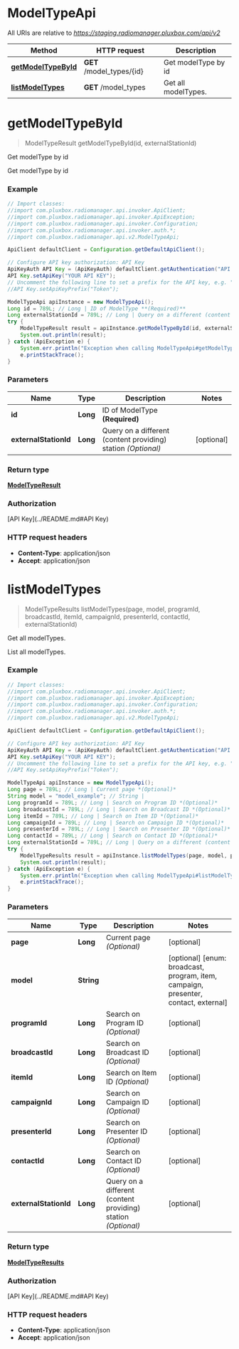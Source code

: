 # ModelTypeApi

All URIs are relative to *https://staging.radiomanager.pluxbox.com/api/v2*

Method | HTTP request | Description
------------- | ------------- | -------------
[**getModelTypeById**](ModelTypeApi.md#getModelTypeById) | **GET** /model_types/{id} | Get modelType by id
[**listModelTypes**](ModelTypeApi.md#listModelTypes) | **GET** /model_types | Get all modelTypes.


<a name="getModelTypeById"></a>
# **getModelTypeById**
> ModelTypeResult getModelTypeById(id, externalStationId)

Get modelType by id

Get modelType by id

### Example
```java
// Import classes:
//import com.pluxbox.radiomanager.api.invoker.ApiClient;
//import com.pluxbox.radiomanager.api.invoker.ApiException;
//import com.pluxbox.radiomanager.api.invoker.Configuration;
//import com.pluxbox.radiomanager.api.invoker.auth.*;
//import com.pluxbox.radiomanager.api.v2.ModelTypeApi;

ApiClient defaultClient = Configuration.getDefaultApiClient();

// Configure API key authorization: API Key
ApiKeyAuth API Key = (ApiKeyAuth) defaultClient.getAuthentication("API Key");
API Key.setApiKey("YOUR API KEY");
// Uncomment the following line to set a prefix for the API key, e.g. "Token" (defaults to null)
//API Key.setApiKeyPrefix("Token");

ModelTypeApi apiInstance = new ModelTypeApi();
Long id = 789L; // Long | ID of ModelType **(Required)**
Long externalStationId = 789L; // Long | Query on a different (content providing) station *(Optional)*
try {
    ModelTypeResult result = apiInstance.getModelTypeById(id, externalStationId);
    System.out.println(result);
} catch (ApiException e) {
    System.err.println("Exception when calling ModelTypeApi#getModelTypeById");
    e.printStackTrace();
}
```

### Parameters

Name | Type | Description  | Notes
------------- | ------------- | ------------- | -------------
 **id** | **Long**| ID of ModelType **(Required)** |
 **externalStationId** | **Long**| Query on a different (content providing) station *(Optional)* | [optional]

### Return type

[**ModelTypeResult**](ModelTypeResult.md)

### Authorization

[API Key](../README.md#API Key)

### HTTP request headers

 - **Content-Type**: application/json
 - **Accept**: application/json

<a name="listModelTypes"></a>
# **listModelTypes**
> ModelTypeResults listModelTypes(page, model, programId, broadcastId, itemId, campaignId, presenterId, contactId, externalStationId)

Get all modelTypes.

List all modelTypes.

### Example
```java
// Import classes:
//import com.pluxbox.radiomanager.api.invoker.ApiClient;
//import com.pluxbox.radiomanager.api.invoker.ApiException;
//import com.pluxbox.radiomanager.api.invoker.Configuration;
//import com.pluxbox.radiomanager.api.invoker.auth.*;
//import com.pluxbox.radiomanager.api.v2.ModelTypeApi;

ApiClient defaultClient = Configuration.getDefaultApiClient();

// Configure API key authorization: API Key
ApiKeyAuth API Key = (ApiKeyAuth) defaultClient.getAuthentication("API Key");
API Key.setApiKey("YOUR API KEY");
// Uncomment the following line to set a prefix for the API key, e.g. "Token" (defaults to null)
//API Key.setApiKeyPrefix("Token");

ModelTypeApi apiInstance = new ModelTypeApi();
Long page = 789L; // Long | Current page *(Optional)*
String model = "model_example"; // String | 
Long programId = 789L; // Long | Search on Program ID *(Optional)*
Long broadcastId = 789L; // Long | Search on Broadcast ID *(Optional)*
Long itemId = 789L; // Long | Search on Item ID *(Optional)*
Long campaignId = 789L; // Long | Search on Campaign ID *(Optional)*
Long presenterId = 789L; // Long | Search on Presenter ID *(Optional)*
Long contactId = 789L; // Long | Search on Contact ID *(Optional)*
Long externalStationId = 789L; // Long | Query on a different (content providing) station *(Optional)*
try {
    ModelTypeResults result = apiInstance.listModelTypes(page, model, programId, broadcastId, itemId, campaignId, presenterId, contactId, externalStationId);
    System.out.println(result);
} catch (ApiException e) {
    System.err.println("Exception when calling ModelTypeApi#listModelTypes");
    e.printStackTrace();
}
```

### Parameters

Name | Type | Description  | Notes
------------- | ------------- | ------------- | -------------
 **page** | **Long**| Current page *(Optional)* | [optional]
 **model** | **String**|  | [optional] [enum: broadcast, program, item, campaign, presenter, contact, external]
 **programId** | **Long**| Search on Program ID *(Optional)* | [optional]
 **broadcastId** | **Long**| Search on Broadcast ID *(Optional)* | [optional]
 **itemId** | **Long**| Search on Item ID *(Optional)* | [optional]
 **campaignId** | **Long**| Search on Campaign ID *(Optional)* | [optional]
 **presenterId** | **Long**| Search on Presenter ID *(Optional)* | [optional]
 **contactId** | **Long**| Search on Contact ID *(Optional)* | [optional]
 **externalStationId** | **Long**| Query on a different (content providing) station *(Optional)* | [optional]

### Return type

[**ModelTypeResults**](ModelTypeResults.md)

### Authorization

[API Key](../README.md#API Key)

### HTTP request headers

 - **Content-Type**: application/json
 - **Accept**: application/json

